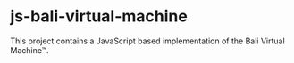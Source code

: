 # js-bali-virtual-machine
This project contains a JavaScript based implementation of the Bali Virtual Machine™.
